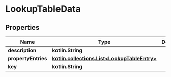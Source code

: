 
# LookupTableData

## Properties
| Name | Type | Description | Notes |
| ------------ | ------------- | ------------- | ------------- |
| **description** | **kotlin.String** |  |  [optional] |
| **propertyEntries** | [**kotlin.collections.List&lt;LookupTableEntry&gt;**](LookupTableEntry.md) |  |  [optional] |
| **key** | **kotlin.String** |  |  [optional] |




